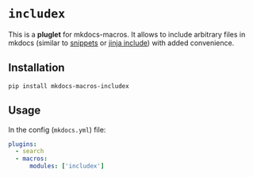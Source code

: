 # `includex`

This is a **pluglet** for mkdocs-macros.
It allows to include arbitrary files in mkdocs (similar to [snippets][] or [jinja include][]) with added convenience.

[snippets]: https://facelessuser.github.io/pymdown-extensions/extensions/snippets/
[jinja include]: https://jinja.palletsprojects.com/en/3.1.x/templates/#include

## Installation

`pip install mkdocs-macros-includex`

## Usage

In the config (`mkdocs.yml`) file:

```yaml
plugins:
  - search
  - macros:
      modules: ['includex']
```
